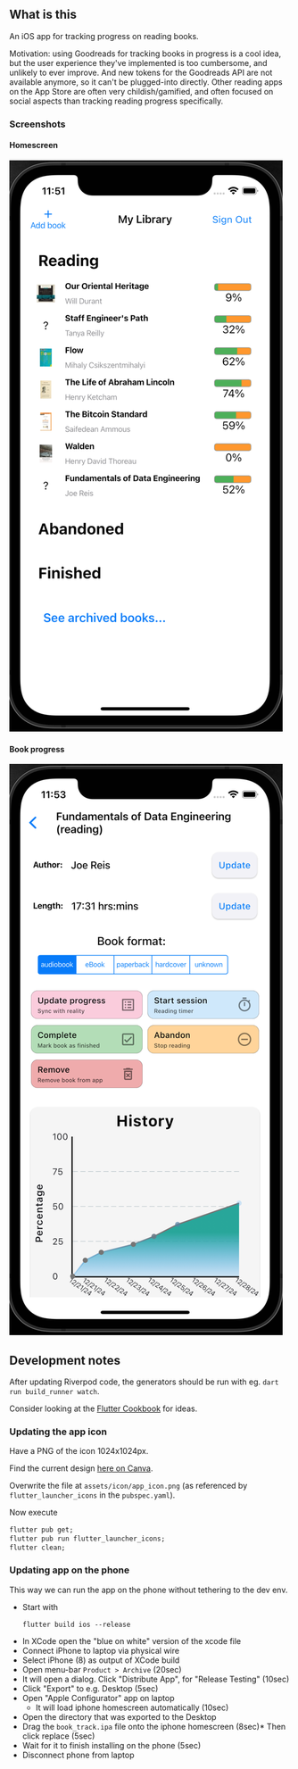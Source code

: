 ## What is this

An iOS app for tracking progress on reading books.

Motivation: using Goodreads for tracking books in progress is a cool idea, but the user experience
they've implemented is too cumbersome, and unlikely to ever improve. And new tokens for the
Goodreads API are not available anymore, so it can't be plugged-into directly. Other reading apps
on the App Store are often very childish/gamified, and often focused on social aspects than
tracking reading progress specifically.

### Screenshots

#### Homescreen

![homescreen.png](screenshots/homescreen.png)

#### Book progress

![book-progress.png](screenshots/book-progress.png)

## Development notes

After updating Riverpod code, the generators should be run with eg. `dart run build_runner watch`.

Consider looking at the [Flutter Cookbook](https://docs.flutter.dev/cookbook) for ideas.

### Updating the app icon

Have a PNG of the icon 1024x1024px.

Find the current
design [here on Canva](https://www.canva.com/design/DAGdUjxKLrc/cpdRXKwv_ZsDuiwb3pXkUQ/edit).

Overwrite the file at `assets/icon/app_icon.png` (as referenced by `flutter_launcher_icons` in
the `pubspec.yaml`).

Now execute

```shell
flutter pub get;
flutter pub run flutter_launcher_icons;
flutter clean;
```

### Updating app on the phone

This way we can run the app on the phone without tethering to the dev env.

* Start with
  ```
  flutter build ios --release
  ```
* In XCode open the "blue on white" version of the xcode file
* Connect iPhone to laptop via physical wire
* Select iPhone (8) as output of XCode build
* Open menu-bar `Product > Archive` (20sec)
* It will open a dialog. Click "Distribute App", for "Release Testing" (10sec)
* Click "Export" to e.g. Desktop (5sec)
* Open "Apple Configurator" app on laptop
    * It will load iphone homescreen automatically (10sec)
* Open the directory that was exported to the Desktop
* Drag the `book_track.ipa` file onto the iphone homescreen (8sec)* Then click replace (5sec)
* Wait for it to finish installing on the phone (5sec)
* Disconnect phone from laptop
